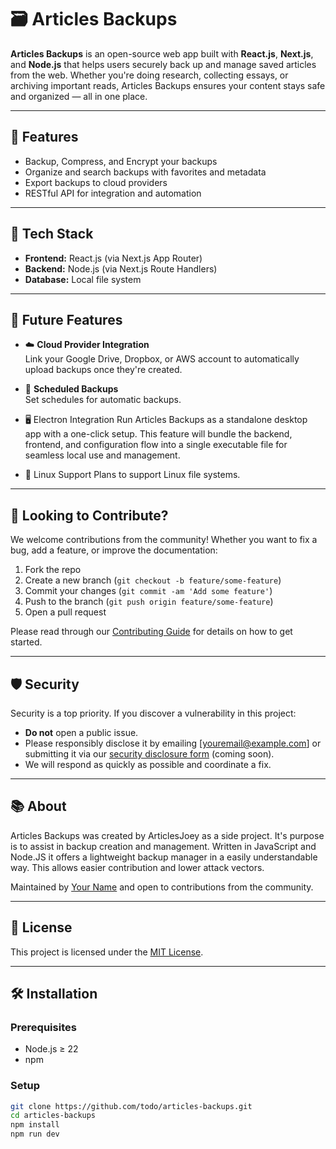 # 🗃️ Articles Backups

**Articles Backups** is an open-source web app built with **React.js**, **Next.js**, and **Node.js** that helps users securely back up and manage saved articles from the web. Whether you're doing research, collecting essays, or archiving important reads, Articles Backups ensures your content stays safe and organized — all in one place.

---

## 🚀 Features

- Backup, Compress, and Encrypt your backups
- Organize and search backups with favorites and metadata
- Export backups to cloud providers
- RESTful API for integration and automation

---

## 🔧 Tech Stack

- **Frontend:** React.js (via Next.js App Router)
- **Backend:** Node.js (via Next.js Route Handlers)
- **Database:** Local file system

---

## 🔮 Future Features

- ☁️ **Cloud Provider Integration**  
  Link your Google Drive, Dropbox, or AWS account to automatically upload backups once they're created.

- 🔄 **Scheduled Backups**  
  Set schedules for automatic backups.

- 🖥️ Electron Integration
Run Articles Backups as a standalone desktop app with a one-click setup.
This feature will bundle the backend, frontend, and configuration flow into a single   executable file for seamless local use and management.

- 💽 Linux Support
Plans to support Linux file systems.

---

## 👥 Looking to Contribute?

We welcome contributions from the community! Whether you want to fix a bug, add a feature, or improve the documentation:

1. Fork the repo
2. Create a new branch (`git checkout -b feature/some-feature`)
3. Commit your changes (`git commit -am 'Add some feature'`)
4. Push to the branch (`git push origin feature/some-feature`)
5. Open a pull request

Please read through our [Contributing Guide](CONTRIBUTING.md) for details on how to get started.

---

## 🛡️ Security

Security is a top priority. If you discover a vulnerability in this project:

- **Do not** open a public issue.
- Please responsibly disclose it by emailing [youremail@example.com] or submitting it via our [security disclosure form](#) (coming soon).
- We will respond as quickly as possible and coordinate a fix.

---

## 📚 About

Articles Backups was created by ArticlesJoey as a side project. It's purpose is to assist in backup creation and management. Written in JavaScript and Node.JS it offers a lightweight backup manager in a easily understandable way. This allows easier contribution and lower attack vectors.

Maintained by [Your Name](https://github.com/yourusername) and open to contributions from the community.

---

## 📄 License

This project is licensed under the [MIT License](LICENSE).

---

## 🛠 Installation

### Prerequisites
- Node.js ≥ 22
- npm

### Setup

```bash
git clone https://github.com/todo/articles-backups.git
cd articles-backups
npm install
npm run dev
